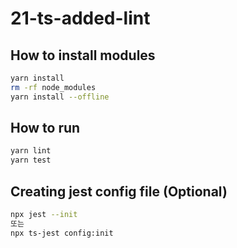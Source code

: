 # 21-ts-added-lint

## How to install modules

```bash
yarn install
rm -rf node_modules
yarn install --offline
```

## How to run

```bash
yarn lint
yarn test
```

## Creating jest config file (Optional)

```bash
npx jest --init
또는
npx ts-jest config:init
```
